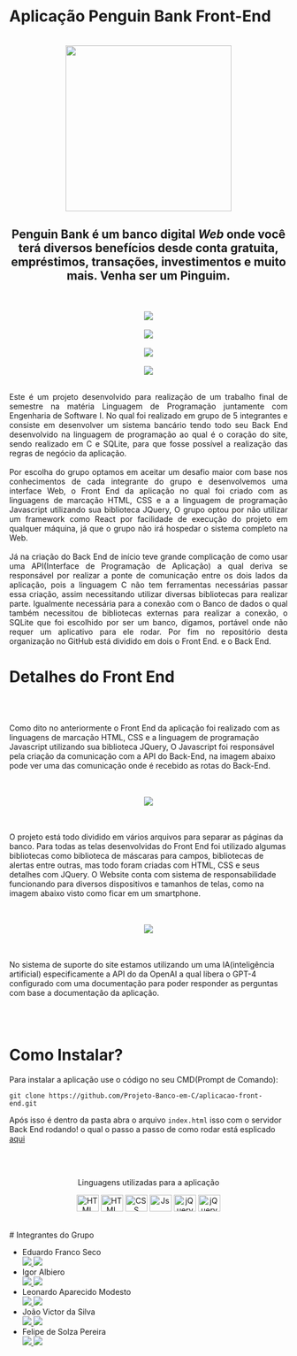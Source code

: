 # Aplicação Penguin Bank Front-End
 <div align="center">
    <br>
    <img src="./img/pinguim_pequeno02.png" width="300px" height="300px">
    <br>
     <h2>Penguin Bank é um banco digital <i>Web</i> onde você terá diversos benefícios desde conta gratuita, empréstimos, transações, investimentos e muito mais. Venha ser um <b>Pinguim</b>.</h2>
    <br>
    <br>
    <img src="./img/gifmaislento.gif">
    <br>
    <br>
    <img src="./img/img1.png">
    <br>
    <br>
    <img src="./img/img2.png">
    <br>
    <br>
    <img src="./img/img3.png">
</div>
<br>
<p align="justify">
  Este é um projeto desenvolvido para realização de um trabalho final de semestre na matéria Linguagem de Programação juntamente com Engenharia de Software I. No qual foi realizado em grupo de 5 integrantes 
  e consiste em desenvolver um sistema bancário tendo todo seu Back End desenvolvido na linguagem de programação ao qual é o coração do site, sendo realizado em C e SQLite,  para que fosse possível a 
  realização das regras de negócio da aplicação. 
  <br>
  <br>
  Por escolha do grupo optamos em aceitar um desafio maior com base nos conhecimentos de cada integrante do grupo e desenvolvemos uma interface Web, o 
  Front End da aplicação no qual foi criado com as linguagens de marcação HTML, CSS e a a linguagem de programação Javascript utilizando sua biblioteca JQuery, O grupo optou por não utilizar um framework 
  como React  por facilidade de execução do projeto em qualquer máquina, já que o grupo não irá hospedar o sistema completo na Web.
  <br>
  <br>
  Já na criação do Back End de início teve grande complicação de como 
  usar uma API(Interface de Programação de Aplicação) a qual deriva se responsável por realizar a ponte de comunicação entre os dois lados da aplicação, pois a linguagem C não tem ferramentas necessárias passar essa criação, 
  assim necessitando utilizar diversas bibliotecas para realizar parte. Igualmente necessária para a conexão com o Banco de dados o qual também necessitou de bibliotecas externas para realizar a conexão, o SQLite que foi 
  escolhido por ser um banco, digamos, portável onde não requer um aplicativo para ele rodar. Por fim no repositório desta organização no GitHub está dividido em dois o Front End. e o Back End. 
</p>

# Detalhes do Front End
<br>
<br>
<p>Como dito no anteriormente o Front End da aplicação foi realizado com as linguagens de marcação HTML, CSS e a linguagem de programação Javascript utilizando sua biblioteca JQuery,
  O Javascript foi responsável pela criação da comunicação com a API do Back-End, na imagem abaixo pode ver uma das comunicação onde é recebido as rotas do Back-End.
</p>
<br>
<br>
 <div align="center"><img src="./img/codigo.png"></div>
<br>
<br>
<p>O projeto está todo dividido em vários arquivos para separar as páginas da banco. Para todas as telas desenvolvidas do Front End foi utilizado algumas bibliotecas como biblioteca de máscaras para campos,
  bibliotecas de alertas entre outras, mas todo foram criadas com HTML, CSS e seus detalhes com JQuery. O Website conta com sistema de responsabilidade funcionando para diversos dispositivos e tamanhos de telas, 
  como na imagem abaixo visto como ficar em um smartphone.
</p>
<br>
<br>
 <div align="center"><img src="./img/img4.png"></div>
<br>
<br>
<p>No sistema de suporte do site estamos utilizando um uma IA(inteligência artificial) especificamente a API do da OpenAI a qual libera o GPT-4 configurado com uma documentação para poder 
responder as perguntas com base a documentação da aplicação.
</p>
<br>
<br>

# Como Instalar?

<p>
  Para instalar a aplicação use o código no seu CMD(Prompt de Comando):
</p>

    git clone https://github.com/Projeto-Banco-em-C/aplicacao-front-end.git


Após isso é dentro da pasta abra o arquivo `index.html` isso com o servidor Back End rodando! o qual o passo a passo de como rodar está esplicado  <a href="https://github.com/eduardofranco572">aqui</a>
<br>
<br>

<div align="center" style="display: inline_block">
  <br>
  <p>Linguagens utilizadas para a aplicação</p>
  <img align="center" alt="HTML" height="30" width="40" src="https://cdn.jsdelivr.net/gh/devicons/devicon@latest/icons/c/c-original.svg" />
  <img align="center" alt="HTML" height="30" width="40" src="https://raw.githubusercontent.com/devicons/devicon/master/icons/html5/html5-original.svg">
  <img align="center" alt="CSS" height="30" width="40" src="https://raw.githubusercontent.com/devicons/devicon/master/icons/css3/css3-original.svg">
  <img align="center" alt="Js" height="30" width="40" src="https://raw.githubusercontent.com/devicons/devicon/master/icons/javascript/javascript-plain.svg">
  <img align="center" alt="jQuery" height="30" width="40" src="https://cdn.jsdelivr.net/gh/devicons/devicon/icons/jquery/jquery-original.svg" /> 
  <img align="center" alt="jQuery" height="30" width="40" src="https://cdn.jsdelivr.net/gh/devicons/devicon@latest/icons/sqlite/sqlite-original.svg" />
</div>
<br>
<br>
# Integrantes do Grupo
<div align="start">
  <ul>
    <li>
      Eduardo Franco Seco <br>
      <a href="https://github.com/eduardofranco572" align="center">
        <img src="https://img.shields.io/badge/GitHub-100000?style=for-the-badge&logo=github&logoColor=white">
      </a>
       <a href="https://www.linkedin.com/in/eduardo-franco572/" align="center">
        <img src="https://img.shields.io/badge/-LinkedIn-%230077B5?style=for-the-badge&logo=linkedin&logoColor=white" target="_blank">
      </a>  
    </li>
    <li>
      Igor Albiero <br>
      <a href="https://github.com/igorskeff" align="center">
        <img src="https://img.shields.io/badge/GitHub-100000?style=for-the-badge&logo=github&logoColor=white">
      </a>
       <a href="https://www.linkedin.com/in/igor-albiero-7178a5215/" align="center">
        <img src="https://img.shields.io/badge/-LinkedIn-%230077B5?style=for-the-badge&logo=linkedin&logoColor=white" target="_blank">
      </a>  
    </li>
    <li>
      Leonardo Aparecido Modesto <br>
      <a href="https://github.com/LeonardoModesto05" align="center">
        <img src="https://img.shields.io/badge/GitHub-100000?style=for-the-badge&logo=github&logoColor=white">
      </a>
       <a href="https://www.linkedin.com/in/leonardo-modesto-bb8b75285/" align="center">
        <img src="https://img.shields.io/badge/-LinkedIn-%230077B5?style=for-the-badge&logo=linkedin&logoColor=white" target="_blank">
      </a>  
    </li>
    <li>
      João Victor da Silva <br>
      <a href="https://github.com/Joao-victor-da-silva" align="center">
        <img src="https://img.shields.io/badge/GitHub-100000?style=for-the-badge&logo=github&logoColor=white">
      </a>
       <a href="https://www.linkedin.com/in/jo%C3%A3o-victor-da-silva-5b1044203/" align="center">
        <img src="https://img.shields.io/badge/-LinkedIn-%230077B5?style=for-the-badge&logo=linkedin&logoColor=white" target="_blank">
      </a>  
    </li>
    <li>
      Felipe de Solza Pereira <br>
      <a href="https://github.com/Fer1pe" align="center">
        <img src="https://img.shields.io/badge/GitHub-100000?style=for-the-badge&logo=github&logoColor=white">
      </a>
       <a href="https://www.linkedin.com/in/felipe54330/" align="center">
        <img src="https://img.shields.io/badge/-LinkedIn-%230077B5?style=for-the-badge&logo=linkedin&logoColor=white" target="_blank">
      </a>  
    </li>
  </ul>
</div>
